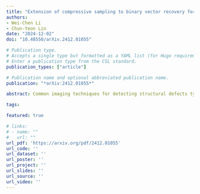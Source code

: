 ```yaml
---
title: "Extension of compressive sampling to binary vector recovery for model-based defect imaging"
authors:
- Wei-Chen Li
- Chun-Yeon Lin
date: "2024-12-02"
doi: "10.48550/arXiv.2412.01055"

# Publication type.
# Accepts a single type but formatted as a YAML list (for Hugo requirements).
# Enter a publication type from the CSL standard.
publication_types: ["article"]

# Publication name and optional abbreviated publication name.
publication: "*arXiv:2412.01055*"

abstract: Common imaging techniques for detecting structural defects typically require sampling at more than twice the spatial frequency to achieve a target resolution. This study introduces a novel framework for imaging structural defects using significantly fewer samples. In this framework, defects are modeled as regions where physical properties shift from their nominal values to resemble those of air, and a linear approximation is formulated to relate these binary shifts in physical properties with corresponding changes in measurements. Recovering a binary vector from linear measurements is generally an NP-hard problem. To address this challenge, this study proposes two algorithmic approaches. The first approach relaxes the binary constraint, using convex optimization to find a solution. The second approach incorporates a binary-inducing prior and employs approximate Bayesian inference to estimate the posterior probability of the binary vector given the measurements. Both algorithmic approaches demonstrate better performance compared to existing compressive sampling methods for binary vector recovery. The framework's effectiveness is illustrated through examples of eddy current sensing to image defects in metal structures.

tags:

featured: true

# links:
# - name: ""
#   url: ""
url_pdf: 'https://arxiv.org/pdf/2412.01055'
url_code: ''
url_dataset: ''
url_poster: ''
url_project: ''
url_slides: ''
url_source: ''
url_video: ''
---
```

